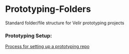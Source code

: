 # Prototyping-Folders
Standard folder/file structure for Velir prototyping projects

### Prototyping Setup:
[Process for setting up a prototyping repo](http://wiki.velir.com/index.php?title=Prototype_Site_Creation)
